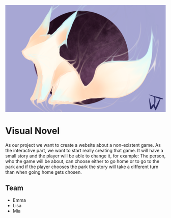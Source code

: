 ![Fuchs](Fox.png)
# Visual Novel

As our project we want to create a website about a non-existent game. As the interactive part, we want to start really creating that game. It will have a small story and the player will be able to change it, for example: The person, who the game will be about, can choose either to go home or to go to the park and if the player chooses the park the story will take a different turn than when going home gets chosen.
## Team
 
* Emma 
* Lisa
* Mia



